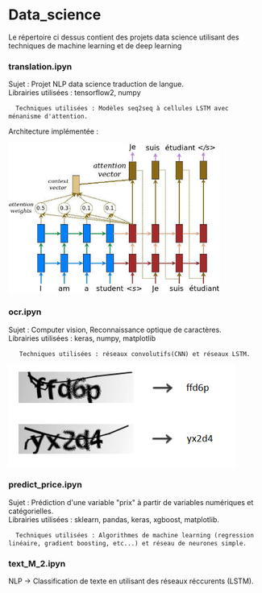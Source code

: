 # Data_science

Le répertoire ci dessus contient des projets data science utilisant des techniques de machine learning et de deep learning

<h3> translation.ipyn </h3>

   Sujet : Projet NLP data science traduction de langue.  
   Librairies utilisées : tensorflow2, numpy  
   
      Techniques utilisées : Modèles seq2seq à cellules LSTM avec ménanisme d'attention.
  
Architecture implémentée :
  
   <img src="images/attention_mechanism.jpg" width="420" height="300">

<h3> ocr.ipyn </h3>

   Sujet : Computer vision, Reconnaissance optique de caractères.  
   Librairies utilisées : keras, numpy, matplotlib
   
       Techniques utilisées : réseaux convolutifs(CNN) et réseaux LSTM.  
  
<img src="images/fcs.PNG">

<h3> predict_price.ipyn </h3>

   Sujet : Prédiction d'une variable "prix" à partir de variables numériques et catégorielles.  
   Librairies utilisées : sklearn, pandas, keras, xgboost, matplotlib.
   
      Techniques utilisées : Algorithmes de machine learning (regression linéaire, gradient boosting, etc...) et réseau de neurones simple.    
 
<h3> text_M_2.ipyn </h3>
   
   NLP -> Classification de texte en utilisant des réseaux réccurents (LSTM).   
  
